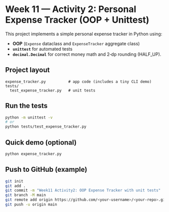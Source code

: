 # Week 11 — Activity 2: Personal Expense Tracker (OOP + Unittest)

This project implements a simple personal expense tracker in Python using:
- **OOP** (`Expense` dataclass and `ExpenseTracker` aggregate class)
- **`unittest`** for automated tests
- **`decimal.Decimal`** for correct money math and 2‑dp rounding (HALF_UP).

## Project layout
```
expense_tracker.py          # app code (includes a tiny CLI demo)
tests/
  test_expense_tracker.py   # unit tests
```

## Run the tests
```bash
python -m unittest -v
# or
python tests/test_expense_tracker.py
```

## Quick demo (optional)
```bash
python expense_tracker.py
```

## Push to GitHub (example)
```bash
git init
git add .
git commit -m "Week11 Activity2: OOP Expense Tracker with unit tests"
git branch -M main
git remote add origin https://github.com/<your-username>/<your-repo>.git
git push -u origin main
```
